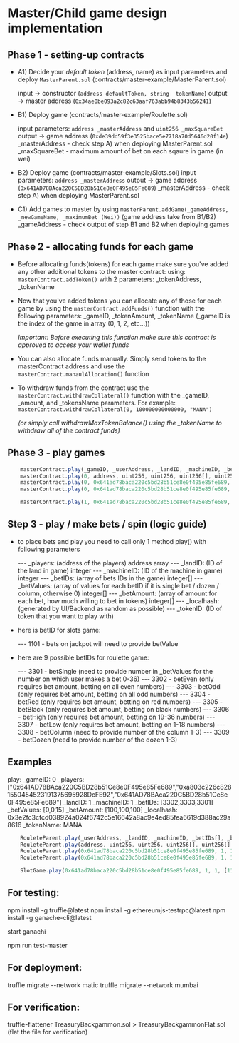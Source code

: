 # Master/Child game design implementation

## Phase 1 - setting-up contracts
- A1) Decide your *default token* (address, name) as input parameters and deploy `MasterParent.sol` (contracts/master-example/MasterParent.sol)

	input -> constructor (`address defaultToken, string  tokenName`)
	output -> master address (`0x34ae0be093a2c82c63aaf763abb94b8343b56241`)

- B1) Deploy game (contracts/master-example/Roulette.sol)

	input parameters: `address _masterAddress` and `uint256 _maxSquareBet`
	output -> game address (`0xde39dd59f3e3525bace5e7718a70d5646d20f14e`)
		_masterAddress - check step A) when deploying MasterParent.sol
		_maxSquareBet - maximum amount of bet on each sqaure in game (in wei)

- B2) Deploy game (contracts/master-example/Slots.sol)
	input parameters: `address _masterAddress`
	output -> game address (`0x641AD78BAca220C5BD28b51Ce8e0F495e85Fe689`)
		_masterAddress - check step A) when deploying MasterParent.sol

- C1) Add games to master by using `masterParent.addGame(_gameAddress, _newGameName, _maximumBet (Wei))` (game address take from B1/B2)
		_gameAddress - check output of step B1 and B2 when deploying games

## Phase 2 - allocating funds for each game

- Before allocating funds(tokens) for each game make sure you've added any other additional tokens to the master contract:
  using: `masterContract.addToken()` with 2 parameters: \_tokenAddress, \_tokenName

- Now that you've added tokens you can allocate any of those for each game by using the `masterContract.addFunds()` function with the following parameters: \_gameID, \_tokenAmount, \_tokenName (\_gameID is the index of the game in array (0, 1, 2, etc...))

  _Important: Before executing this function make sure this contract is approved to access your wallet funds_

- You can also allocate funds manually. Simply send tokens to the masterContract address and use the `masterContract.manaulAllocation()` function

- To withdraw funds from the contract use the `masterContract.withdrawCollateral()` function with the \_gameID, \_amount, and \_tokensName parameters. For example: `masterContract.withdrawCollateral(0, 100000000000000, "MANA")`

  _(or simply call withdrawMaxTokenBalance() using the \_tokenName to withdraw all of the contract funds)_

## Phase 3 - play games

```javascript
    masterContract.play(_gameID, _userAddress, _landID, _machineID, _betIDs[], _betValues[], _betAmount[], _localhash, _tokenName);
    masterContract.play(0, address, uint256, uint256, uint256[], uint256[], uint256[], bytes32, string); // playing roulette
    masterContract.play(0, 0x641ad78baca220c5bd28b51ce8e0f495e85fe689, 1, 1, [3302], [0], [1000000000000000], localhash, "MANA"); // betting on Even
    masterContract.play(0, 0x641ad78baca220c5bd28b51ce8e0f495e85fe689, 1, 1, [3302, 3306], [0,0], [1000000000000000, 1000000000000000], [1,1], _localhash, "MANA"); // betting on Even and High (>=19)

    masterContract.play(1, 0x641ad78baca220c5bd28b51ce8e0f495e85fe689, 1, 1, [1101], [0], [1000000000000000000], _localhash, "MANA") // playing slots
```


## Step 3 - play / make bets / spin (logic guide)
- to place bets and play you need to call only 1 method play() with following parameters

    --- _players: (address of the players) address array
    --- _landID: (ID of the land in game) integer
    --- _machineID: (ID of the machine in game) integer
    --- _betIDs: (array of bets IDs in the game) integer[]
    --- _betValues: (array of values for each betID if it is single bet / dozen / column, otherwise 0) integer[]
    --- _betAmount: (array of amount for each bet, how much willing to bet in tokens) integer[]
    --- _localhash: (generated by UI/Backend as random as possible)
    --- _tokenID: (ID of token that you want to play with)

- here is betID for slots game:

    --- 1101 - bets on jackpot will need to provide betValue

- here are 9 possible betIDs for roulette game:

    --- 3301 - betSingle (need to provide number in _betValues for the number on which user makes a bet 0-36)
    --- 3302 - betEven  (only requires bet amount, betting on all even numbers)
    --- 3303 - betOdd (only requires bet amount, betting on all odd numbers)
    --- 3304 - betRed (only requires bet amount, betting on red numbers)
    --- 3305 - betBlack (only requires bet amount, betting on black numbers)
    --- 3306 - betHigh (only requires bet amount, betting on 19-36 numbers)
    --- 3307 - betLow (only requires bet amount, betting on 1-18 numbers)
    --- 3308 - betColumn (need to provide number of the column 1-3)
    --- 3309 - betDozen (need to provide number of the dozen 1-3)

## Examples

play:
_gameID: 0
_players: ["0x641AD78BAca220C5BD28b51Ce8e0F495e85Fe689","0xa803c226c8281550454523191375695928DcFE92","0x641AD78BAca220C5BD28b51Ce8e0F495e85Fe689"]
_landID: 1
_machineID: 1
_betIDs: [3302,3303,3301]
_betValues: [0,0,15]
_betAmount: [100,100,100]
_localhash: 0x3e2fc3cfcd038924a024f6742c5e16642a8ac9e4ed85fea6619d388ac29a8616
_tokenName: MANA



```javascript
    RouleteParent.play(_userAddress, _landID, _machineID, _betIDs[], _betValues[], _betAmount[], _localhash);
    RouleteParent.play(address, uint256, uint256, uint256[], uint256[], uint256[], uint256);
    RouleteParent.play(0x641ad78baca220c5bd28b51ce8e0f495e85fe689, 1, 1, [3302], [0], [1000000000000000], [1]); //betting on Even
    RouleteParent.play(0x641ad78baca220c5bd28b51ce8e0f495e85fe689, 1, 1, [3302, 3306], [0,0], [1000000000000000, 1000000000000000], [1,1]); //betting on Even and High (>=19)

    SlotGame.play(0x641ad78baca220c5bd28b51ce8e0f495e85fe689, 1, 1, [1101], [0], [1000000000000000000],

```


## For testing:

npm install -g truffle@latest
npm install -g ethereumjs-testrpc@latest
npm install -g ganache-cli@latest

start ganachi

npm run test-master


## For deployment:

truffle migrate --network matic
truffle migrate --network mumbai


## For verification:

truffle-flattener TreasuryBackgammon.sol > TreasuryBackgammonFlat.sol  (flat the file for verification)



